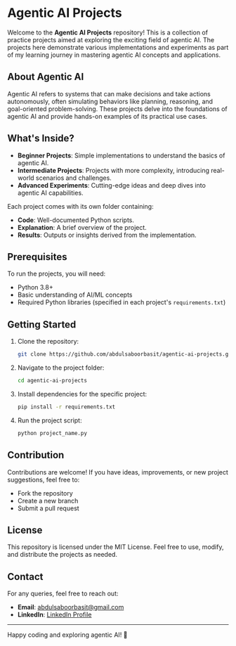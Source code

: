 # Agentic AI Projects

Welcome to the **Agentic AI Projects** repository! This is a collection of practice projects aimed at exploring the exciting field of agentic AI. The projects here demonstrate various implementations and experiments as part of my learning journey in mastering agentic AI concepts and applications.

## About Agentic AI
Agentic AI refers to systems that can make decisions and take actions autonomously, often simulating behaviors like planning, reasoning, and goal-oriented problem-solving. These projects delve into the foundations of agentic AI and provide hands-on examples of its practical use cases.

## What's Inside?
- **Beginner Projects**: Simple implementations to understand the basics of agentic AI.
- **Intermediate Projects**: Projects with more complexity, introducing real-world scenarios and challenges.
- **Advanced Experiments**: Cutting-edge ideas and deep dives into agentic AI capabilities.

Each project comes with its own folder containing:
- **Code**: Well-documented Python scripts.
- **Explanation**: A brief overview of the project.
- **Results**: Outputs or insights derived from the implementation.

## Prerequisites
To run the projects, you will need:
- Python 3.8+
- Basic understanding of AI/ML concepts
- Required Python libraries (specified in each project's `requirements.txt`)

## Getting Started
1. Clone the repository:
   ```bash
   git clone https://github.com/abdulsaboorbasit/agentic-ai-projects.git
   ```
2. Navigate to the project folder:
   ```bash
   cd agentic-ai-projects
   ```
3. Install dependencies for the specific project:
   ```bash
   pip install -r requirements.txt
   ```
4. Run the project script:
   ```bash
   python project_name.py
   ```

## Contribution
Contributions are welcome! If you have ideas, improvements, or new project suggestions, feel free to:
- Fork the repository
- Create a new branch
- Submit a pull request

## License
This repository is licensed under the MIT License. Feel free to use, modify, and distribute the projects as needed.

## Contact
For any queries, feel free to reach out:
- **Email**: abdulsaboorbasit@gmail.com
- **LinkedIn**: [LinkedIn Profile](https://www.linkedin.com/in/abdul-saboor-basit/)

---
Happy coding and exploring agentic AI! 🚀
